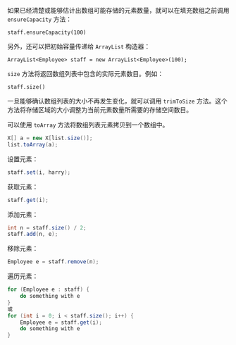 如果已经清楚或能够估计出数组可能存储的元素数量，就可以在填充数组之前调用 `ensureCapacity` 方法：

`staff.ensureCapacity(100)`

另外，还可以把初始容量传递给 `ArrayList` 构造器：

`ArrayList<Employee> staff = new ArrayList<Employee>(100);`

`size` 方法将返回数组列表中包含的实际元素数目。例如：

`staff.size()`

一旦能够确认数组列表的大小不再发生变化，就可以调用 `trimToSize` 方法。这个方法将存储区域的大小调整为当前元素数量所需要的存储空间数目。

可以使用 `toArray` 方法将数组列表元素拷贝到一个数组中。

```java
X[] a = new X[list.size()];
list.toArray(a);
```

设置元素：

```java
staff.set(i, harry);
```

获取元素：

```java
staff.get(i);
```

添加元素：

```java
int n = staff.size() / 2;
staff.add(n, e);
```

移除元素：

```java
Employee e = staff.remove(n);
```

遍历元素：

```java
for (Employee e : staff) {
    do something with e
}
或
for (int i = 0; i < staff.size(); i++) {
    Employee e = staff.get(i);
    do something with e
}
```